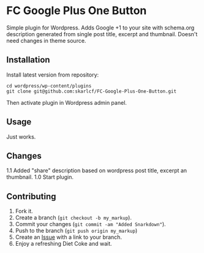 FC Google Plus One Button
==============================

Simple plugin for Wordpress. Adds Google +1 to your site with schema.org description generated from single post title, excerpt and thumbnail. Doesn't need changes in theme source.

Installation
------------

Install latest version from repository:

    cd wordpress/wp-content/plugins
    git clone git@github.com:skarlcf/FC-Google-Plus-One-Button.git
    
Then activate plugin in Wordpress admin panel.

Usage
-----

Just works.

Changes
-------

1.1 Added "share" description based on wordpress post title, excerpt an thumbnail.
1.0 Start plugin.

Contributing
------------

1. Fork it.
2. Create a branch (`git checkout -b my_markup`).
3. Commit your changes (`git commit -am "Added Snarkdown"`).
4. Push to the branch (`git push origin my_markup`)
5. Create an [Issue][1] with a link to your branch.
6. Enjoy a refreshing Diet Coke and wait.


[1]: http://github.com/skarlcf/FC-Google-Plus-One-Button/issues